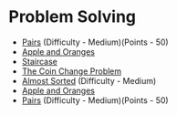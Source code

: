 # Problem Solving

- [Pairs](https://www.hackerrank.com/challenges/pairs/problem) (Difficulty - Medium)(Points - 50)
- [Apple and Oranges](https://www.hackerrank.com/challenges/apple-and-orange/problem)
- [Staircase](https://www.hackerrank.com/challenges/staircase/problem)
- [The Coin Change Problem](https://www.hackerrank.com/challenges/coin-change/problem)
- [Almost Sorted](https://www.hackerrank.com/challenges/almost-sorted/problem) (Difficulty - Medium)
- [Apple and Oranges](https://www.hackerrank.com/challenges/apple-and-orange/problem)
- [Pairs](https://www.hackerrank.com/challenges/pairs/problem) (Difficulty - Medium)(Points - 50)